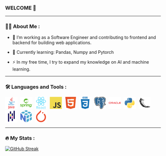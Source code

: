 ### WELCOME 👋


---

### :man_technologist: About Me :

- :telescope: I’m working as a Software Engineer and contributing to frontend and backend for building web applications.

- :seedling: Currently learning: Pandas, Numpy and Pytorch

- :zap: In my free time, I try to expand my knowledge on AI and machine learning.

---

### :hammer_and_wrench: Languages and Tools :

<div>
  <img src="https://github.com/devicons/devicon/blob/master/icons/java/java-original-wordmark.svg" title="Java" alt="Java" width="40" height="40"/>&nbsp;
  <img src="https://github.com/devicons/devicon/blob/master/icons/spring/spring-original-wordmark.svg" title="Spring" alt="Spring" width="40" height="40"/>&nbsp;
  <img src="https://github.com/devicons/devicon/blob/master/icons/react/react-original-wordmark.svg" title="React" alt="React" width="40" height="40"/>&nbsp;
   <img src="https://github.com/devicons/devicon/blob/master/icons/javascript/javascript-original.svg" title="JavaScript" alt="JavaScript" width="40" height="40"/>&nbsp;
   <img src="https://github.com/devicons/devicon/blob/master/icons/html5/html5-original.svg" title="HTML5" alt="HTML" width="40" height="40"/>&nbsp;
   <img src="https://github.com/devicons/devicon/blob/master/icons/css3/css3-plain-wordmark.svg"  title="CSS3" alt="CSS" width="40" height="40"/>&nbsp;        <img src="https://github.com/devicons/devicon/blob/master/icons/postgresql/postgresql-original.svg" title="PSQL" alt="PSQL width="40" height="40"/>&nbsp;
   <img src="https://github.com/devicons/devicon/blob/master/icons/oracle/oracle-original.svg" title="Oracle" alt="Oracle width="40" height="40"/>&nbsp;
   <img src="https://github.com/devicons/devicon/blob/master/icons/python/python-original.svg" title="Python" alt="Python width="40" height="40"/>&nbsp;
   <img src="https://github.com/devicons/devicon/blob/master/icons/flask/flask-original.svg" title="Flask" alt="Flask width="40" height="40"/>&nbsp;          <img src="https://github.com/devicons/devicon/blob/master/icons/pandas/pandas-original.svg" title="Pandas" alt="Pandas width="40" height="40"/>&nbsp;
   <img src="https://github.com/devicons/devicon/blob/master/icons/numpy/numpy-original.svg" title="Numpy" alt="Numpy width="40" height="40"/>&nbsp;
   <img src="https://github.com/devicons/devicon/blob/master/icons/pytorch/pytorch-original.svg" title="Pytorch" alt="Pytorch width="40" height="40"/>&nbsp;
</div>                                                                                                                                         

---

### :fire: My Stats :
[![GitHub Streak](http://github-readme-streak-stats.herokuapp.com?user=vermout94&theme=vision-friendly-dark)](https://git.io/streak-stats)
                                                                                                                                                    
<!-- [![Top Langs](https://github-readme-stats-vermout94.vercel.app/api/top-langs?username=vermout94&layout=compact&theme=vision-friendly-dark)](https://github.com/anuraghazra/github-readme-stats)
                                                                                                                                                    
[![Top Langs](https://github-readme-stats-git-master-vermout94.vercel.app/api?username=vermout94&layout=compact&theme=vision-friendly-dark)](https://github.com/anuraghazra/github-readme-stats)
                                                                                                                                                   

---
     -->                                                                                                                                               
<!--
**vermout94/vermout94** is a ✨ _special_ ✨ repository because its `README.md` (this file) appears on your GitHub profile.

  <img src="https://media.giphy.com/media/M9gbBd9nbDrOTu1Mqx/giphy.gif" width="100"/>
Here are some ideas to get you started:

- 🔭 I’m currently working on ...
- 🌱 I’m currently learning ...
- 👯 I’m looking to collaborate on ...
- 🤔 I’m looking for help with ...
- 💬 Ask me about ...
- 📫 How to reach me: ...
- 😄 Pronouns: ...
- ⚡ Fun fact: ...
-->
